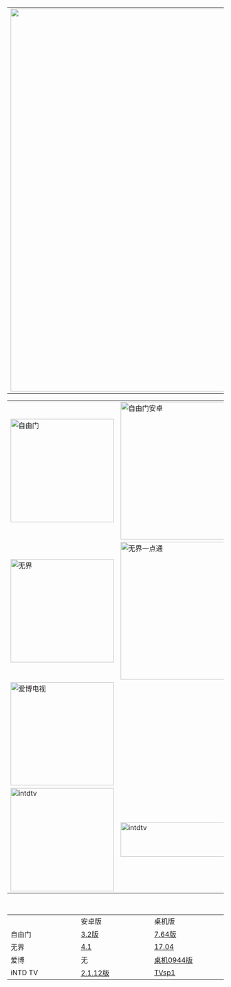 <table align="center" >
	<tr>
		<td>
		<img src="https://github.com/gofun72/telove/blob/master/img/soft/st.jpg" width="890">	
		</td>	
<br>
<br>
	
		
		
</tr>	
</table>

<table  width="800">

<tr>
	<td><img src="https://github.com/gofun72/telove/blob/master/img/soft/free-3-1.jpg" align="middle" width="240" alt="自由门"></td>
	<td><a href="https://git.io/vN7BW"><img src="https://github.com/gofun72/telove/blob/master/img/soft/free-a1.jpg" align="middle" width="320" alt="自由门安卓"></a></td>
	<td><a href="https://github.com/gofun72/telove/blob/master/soft/zi_you_men_7.64_(0109)_desktop.zip?raw=true"><img src="https://github.com/gofun72/telove/blob/master/img/soft/free-j-1.jpg" align="middle" width="320" alt="自由门桌机"></a> </td>
</tr>

<tr>
	<td><img src="https://github.com/gofun72/telove/blob/master/img/soft/wul-1.jpg" align="middle" width="240" alt="无界"></td>
	<td><a href="https://git.io/vN74F"><img src="https://github.com/gofun72/telove/blob/master/img/soft/wa.jpg" align="middle" width="320" alt="无界一点通"></a></td>
	<td><a href="https://github.com/goodabc/GCC/blob/master/GCC/fanQing/wujieliulan_desktop_17.04_20171112/u1704.zip?raw=true"><img src="https://github.com/gofun72/telove/blob/master/img/soft/wj.jpg" align="middle" width="320" alt="无界一点通"></a></td>
</tr>
<tr>
	<td><img src="https://github.com/gofun72/telove/blob/master/img/soft/ippo.jpg" align="middle" width="240" alt="爱博电视"></td>
	<td></td>
	<td><a href="https://github.com/gofun72/telove/blob/master/soft/Green_iPPOTV.exe?raw=true"><img src="https://github.com/gofun72/telove/blob/master/img/soft/ippo.jpg" align="middle" width="320" height="80" alt="intdtv"></a></td>
</tr>
<tr>
	<td><img src="https://github.com/gofun72/telove/blob/master/img/soft/intd.jpg" align="middle" width="240" alt="intdtv"></td>
	<td><a href="https://github.com/gofun72/telove/blob/master/soft/iNTD_TV.apk?raw=true"><img src="https://github.com/gofun72/telove/blob/master/img/soft/intd.jpg" align="middle" width="320" height="80" alt="intdtv"></a></td>
	<td><a href="https://github.com/gofun72/telove/blob/master/soft/iNTD_TVsp1.apk?raw=true"><img src="https://github.com/gofun72/telove/blob/master/img/soft/intds.jpg" align="middle" width="320" height="80" alt="intdtv"></a></td>
	
</tr>
</table>


<br>





<table border="0" width="60%" align="center" bordercolor="gold">
  
<tr>
	<td width=300;></td>
	<td width=300;>安卓版</td>
	<td width=300;>桌机版</td>
</tr>

<tr>
	<td>自由门</td>
	<td><a href="https://github.com/gofun72/telove/blob/master/soft/zi_you_men_android_3.2.zip?raw=true">3.2版</a></a></td>
	<td><a href="https://github.com/gofun72/telove/blob/master/soft/zi_you_men_7.64_(0109)_desktop.zip?raw=true">7.64版</a></a></td>
	
</tr>

<tr>
	<td>无界</td>
	<td><a href="https://github.com/gofun72/telove/blob/master/soft/wujieliulan_android_4.1_20171123.zip?raw=true">4.1</a></td>
	<td><a href="https://github.com/gofun72/telove/blob/master/soft/u1704.zip?raw=true">17.04</a></a></td>
	
</tr>

<tr>
	<td>爱博</td>
	<td>无</td>
	<td><a href="https://github.com/gofun72/telove/blob/master/soft/Green_iPPOTV.exe?raw=true">桌机0944版</a></a></td>
	
</tr>

<tr>
	<td>iNTD TV</td>
	<td><a href="https://github.com/gofun72/telove/blob/master/soft/iNTD_TV.apk?raw=true">2.1.12版</a></a></td>
	<td><a href="https://github.com/gofun72/telove/blob/master/soft/iNTD_TVsp1.apk?raw=true">TVsp1</a></td>
	
</tr>

</table>
